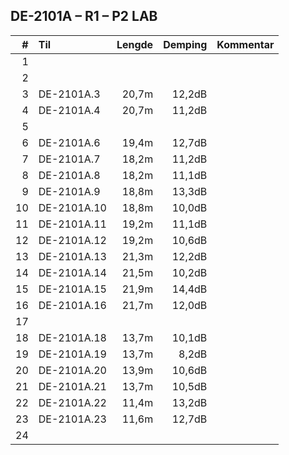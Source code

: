 ## DE-2101A – R1 – P2   LAB

|  #  |        Til       |Lengde|Demping|Kommentar|
|----:|:-----------------|-----:|------:|:--------|
|    1|                  |      |       |         |
|    2|                  |      |       |         |
|    3|DE-2101A.3        | 20,7m| 12,2dB|         |
|    4|DE-2101A.4        | 20,7m| 11,2dB|         |
|    5|                  |      |       |         |
|    6|DE-2101A.6        | 19,4m| 12,7dB|         |
|    7|DE-2101A.7        | 18,2m| 11,2dB|         |
|    8|DE-2101A.8        | 18,2m| 11,1dB|         |
|    9|DE-2101A.9        | 18,8m| 13,3dB|         |
|   10|DE-2101A.10       | 18,8m| 10,0dB|         |
|   11|DE-2101A.11       | 19,2m| 11,1dB|         |
|   12|DE-2101A.12       | 19,2m| 10,6dB|         |
|   13|DE-2101A.13       | 21,3m| 12,2dB|         |
|   14|DE-2101A.14       | 21,5m| 10,2dB|         |
|   15|DE-2101A.15       | 21,9m| 14,4dB|         |
|   16|DE-2101A.16       | 21,7m| 12,0dB|         |
|   17|                  |      |       |         |
|   18|DE-2101A.18       | 13,7m| 10,1dB|         |
|   19|DE-2101A.19       | 13,7m|  8,2dB|         |
|   20|DE-2101A.20       | 13,9m| 10,6dB|         |
|   21|DE-2101A.21       | 13,7m| 10,5dB|         |
|   22|DE-2101A.22       | 11,4m| 13,2dB|         |
|   23|DE-2101A.23       | 11,6m| 12,7dB|         |
|   24|                  |      |       |         |